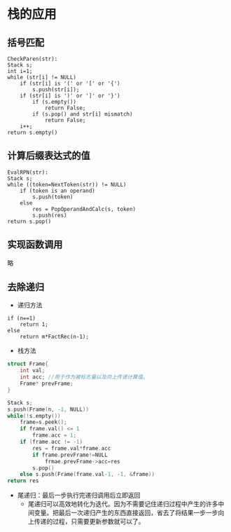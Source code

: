 # 栈的应用

## 括号匹配
```
CheckParen(str):
Stack s;
int i=1;
while (str[i] != NULL)
    if (str[i] is '(' or '[' or '{')
        s.push(str[i]);
    if (str[i] is ')' or ']' or '}')
        if (s.empty())
            return False;
        if (s.pop() and str[i] mismatch)
            return False;
    i++;
return s.empty()
```
## 计算后缀表达式的值
```
EvalRPN(str):
Stack s;
while ((token=NextToken(str)) != NULL)
    if (token is an operand)
        s.push(token)
    else
        res = PopOperandAndCalc(s, token)
        s.push(res)
return s.pop()
```

## 实现函数调用
略

## 去除递归
+ 递归方法
```FackRec(n):
if (n==1)
    return 1;
else
    return m*FactRec(n-1);
```
+ 栈方法
```c++
struct Frame{
    int val;
    int acc; //用于作为被标志量以及向上传递计算值。
    Frame* prevFrame;
}

Stack s;
s.push(Frame(n, -1, NULL))
while(!s.empty())
    frame=s.peek();
    if frame.val() <= 1
        frame.acc = 1;
    if (frame.acc != -1)
        res = frame.val*frame.acc
        if frame.prevFrame!=NULL
            frmae.prevFrame->acc=res
        s.pop()
    else s.push(Frame(frame.val-1, -1, &frame))
return res
```

+ 尾递归：最后一步执行完递归调用后立即返回
  + 尾递归可以高效地转化为迭代。因为不需要记住递归过程中产生的许多中间变量。把最后一次递归产生的东西直接返回，省去了将结果一步一步向上传递的过程，只需要更新参数就可以了。